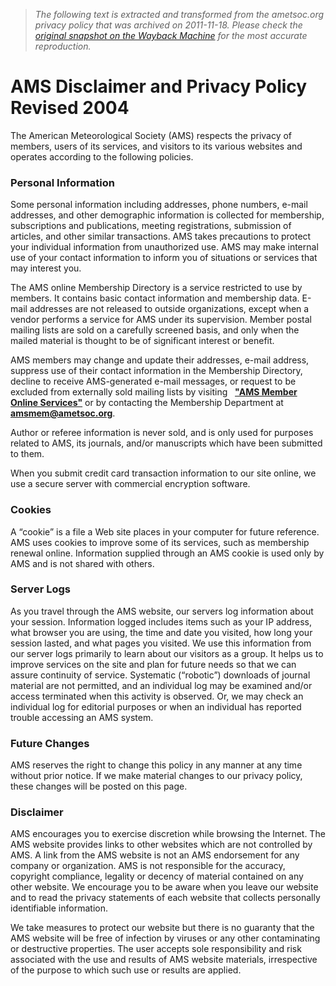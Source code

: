 > *The following text is extracted and transformed from the ametsoc.org privacy policy that was archived on 2011-11-18. Please check the [original snapshot on the Wayback Machine](https://web.archive.org/web/20111118140720id_/http%3A//www.ametsoc.org/disclaim.html) for the most accurate reproduction.*

# AMS Disclaimer and Privacy Policy Revised 2004

The American Meteorological Society (AMS) respects the privacy of members, users of its services, and visitors to its various websites and operates according to the following policies.

### Personal Information

Some personal information including addresses, phone numbers, e-mail addresses, and other demographic information is collected for membership, subscriptions and publications, meeting registrations, submission of articles, and other similar transactions. AMS takes precautions to protect your individual information from unauthorized use. AMS may make internal use of your contact information to inform you of situations or services that may interest you. 

The AMS online Membership Directory is a service restricted to use by members. It contains basic contact information and membership data. E-mail addresses are not released to outside organizations, except when a vendor performs a service for AMS under its supervision. Member postal mailing lists are sold on a carefully screened basis, and only when the mailed material is thought to be of significant interest or benefit. 

AMS members may change and update their addresses, e-mail address, suppress use of their contact information in the Membership Directory, decline to receive AMS-generated e-mail messages, or request to be excluded from externally sold mailing lists by visiting   [**"AMS Member Online Services"**](http://www.ametsoc.org/MEMB/onlinemembservices/index.html) or by contacting the Membership Department at [**amsmem@ametsoc.org**](mailto:amsmem@ametsoc.org).  

Author or referee information is never sold, and is only used for purposes related to AMS, its journals, and/or manuscripts which have been submitted to them. 

When you submit credit card transaction information to our site online, we use a secure server with commercial encryption software.

### Cookies

A “cookie” is a file a Web site places in your computer for future reference. AMS uses cookies to improve some of its services, such as membership renewal online. Information supplied through an AMS cookie is used only by AMS and is not shared with others. 

### Server Logs

As you travel through the AMS website, our servers log information about your session. Information logged includes items such as your IP address, what browser you are using, the time and date you visited, how long your session lasted, and what pages you visited. We use this information from our server logs primarily to learn about our visitors as a group. It helps us to improve services on the site and plan for future needs so that we can assure continuity of service. Systematic (“robotic”) downloads of journal material are not permitted, and an individual log may be examined and/or access terminated when this activity is observed. Or, we may check an individual log for editorial purposes or when an individual has reported trouble accessing an AMS system.

### Future Changes

AMS reserves the right to change this policy in any manner at any time without prior notice. If we make material changes to our privacy policy, these changes will be posted on this page. 

### Disclaimer

AMS encourages you to exercise discretion while browsing the Internet. The AMS website provides links to other websites which are not controlled by AMS. A link from the AMS website is not an AMS endorsement for any company or organization. AMS is not responsible for the accuracy, copyright compliance, legality or decency of material contained on any other website. We encourage you to be aware when you leave our website and to read the privacy statements of each website that collects personally identifiable information.

We take measures to protect our website but there is no guaranty that the AMS website will be free of infection by viruses or any other contaminating or destructive properties. The user accepts sole responsibility and risk associated with the use and results of AMS website materials, irrespective of the purpose to which such use or results are applied. 
